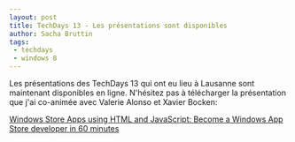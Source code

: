 ```yaml
---
layout: post
title: TechDays 13 - Les présentations sont disponibles
author: Sacha Bruttin
tags:
 - techdays
 - windows 8
---
```


Les présentations des TechDays 13 qui ont eu lieu à Lausanne sont maintenant disponibles en ligne.
N'hésitez pas à télécharger la présentation que j'ai co-animée avec Valerie Alonso et Xavier Bocken:

[Windows Store Apps using HTML and JavaScript: Become a Windows App Store developer in 60 minutes](http://download.microsoft.com/download/8/C/E/8CE2758C-2404-4644-89AA-CC0594162E6C/TD13Lausanne1-22.pptx)
